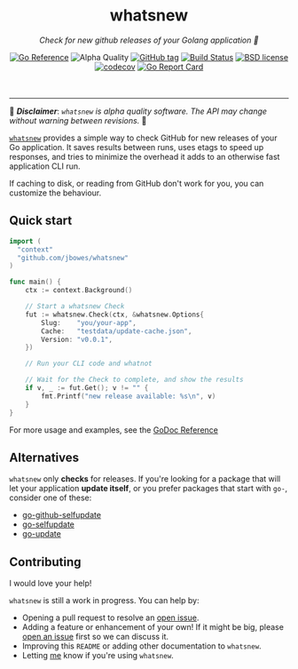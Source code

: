 <!--
  Attractive html formatting for rendering in github. sorry text editor
  readers! Besides the header and section links, everything should be clean and
  readable.
-->
<h1 align="center">whatsnew</h1>
<p align="center"><i>Check for new github releases of your Golang application 🎊</i></p>

<div align="center">
  <a href="https://pkg.go.dev/github.com/jbowes/whatsnew"><img src="https://pkg.go.dev/badge/github.com/jbowes/whatsnew.svg" alt="Go Reference"></a>
  <img alt="Alpha Quality" src="https://img.shields.io/badge/status-ALPHA-orange.svg" >
  <a href="https://github.com/jbowes/whatsnew/releases/latest"><img alt="GitHub tag" src="https://img.shields.io/github/tag/jbowes/whatsnew.svg"></a>
  <a href="https://github.com/jbowes/whatsnew/actions/workflows/go.yml"><img alt="Build Status" src="https://github.com/jbowes/whatsnew/actions/workflows/go.yml/badge.svg?branch=main"></a>
  <a href="./LICENSE"><img alt="BSD license" src="https://img.shields.io/badge/license-BSD-blue.svg"></a>
  <a href="https://codecov.io/gh/jbowes/whatsnew"><img alt="codecov" src="https://img.shields.io/codecov/c/github/jbowes/whatsnew.svg"></a>
  <a href="https://goreportcard.com/report/github.com/jbowes/whatsnew"><img alt="Go Report Card" src="https://goreportcard.com/badge/github.com/jbowes/whatsnew"></a>
</div><br /><br />

---

🚧 ___Disclaimer___: _`whatsnew` is alpha quality software. The API may change
without warning between revisions._ 🚧

[`whatsnew`][godoc] provides a simple way to check GitHub for new releases of
your Go application. It saves results between runs, uses etags to speed up responses, and tries to minimize the overhead it adds to an otherwise fast
application CLI run.

If caching to disk, or reading from GitHub don't work for you, you can
customize the behaviour.

## Quick start

```go
import (
  "context"
  "github.com/jbowes/whatsnew"
)

func main() {
	ctx := context.Background()

	// Start a whatsnew Check
	fut := whatsnew.Check(ctx, &whatsnew.Options{
		Slug:    "you/your-app",
		Cache:   "testdata/update-cache.json",
		Version: "v0.0.1",
	})

	// Run your CLI code and whatnot

	// Wait for the Check to complete, and show the results
	if v, _ := fut.Get(); v != "" {
		fmt.Printf("new release available: %s\n", v)
	}
}
```

For more usage and examples, see the [GoDoc Reference][godoc]

## Alternatives

`whatsnew` only **checks** for releases. If you're looking for a package that
will let your application **update itself**, or you prefer packages that start
with `go-`, consider one of these:
- [go-github-selfupdate](https://github.com/rhysd/go-github-selfupdate)
- [go-selfupdate](https://github.com/sanbornm/go-selfupdate)
- [go-update](https://github.com/inconshreveable/go-update)

## Contributing

I would love your help!

`whatsnew` is still a work in progress. You can help by:

- Opening a pull request to resolve an [open issue][issues].
- Adding a feature or enhancement of your own! If it might be big, please
  [open an issue][enhancement] first so we can discuss it.
- Improving this `README` or adding other documentation to `whatsnew`.
- Letting [me] know if you're using `whatsnew`.

[godoc]: https://pkg.go.dev/github.com/jbowes/whatsnew

[issues]: ./issues
[bug]: ./issues/new?labels=bug
[enhancement]: ./issues/new?labels=enhancement

[me]: https://twitter.com/jrbowes
